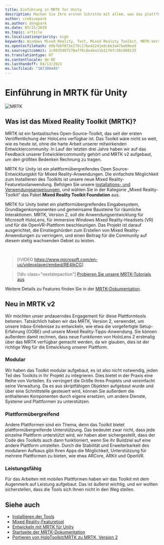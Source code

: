 ```yaml
---
title: Einführung in MRTK für Unity
description: Machen Sie Ihre ersten Schritte mit allem, was das plattformübergreifende Mixed Reality-Toolkit für neue Mixed Reality-Entwickler bereithält.
author: cre8ivepark
ms.author: dongpark
ms.date: 05/15/2019
ms.topic: article
ms.localizationpriority: high
keywords: Windows Mixed Reality, Test, Mixed Reality Toolkit, MRTK-Version 2, MRTK, Tools, SDK, HoloLens, HoloLens 2, Mixed Reality-Headset, Windows Mixed Reality-Headset, Virtual Reality-Headset, plattformübergreifend
ms.openlocfilehash: 69b7bbf073e278c17be42241e8c6e3a47be60ee9
ms.sourcegitcommit: 1c9035487270af76c6eaba11b11f6fc56c008135
ms.translationtype: HT
ms.contentlocale: de-DE
ms.lasthandoff: 04/13/2021
ms.locfileid: "107300445"
---
```

# <a name="introducing-mrtk-for-unity"></a>Einführung in MRTK für Unity

![MRTK](../../design/images/MRTK_UX_Hero.png)

## <a name="what-is-mixed-reality-toolkit-mrtk"></a>Was ist das Mixed Reality Toolkit (MRTK)?

MRTK ist ein fantastisches Open-Source-Toolkit, das seit der ersten Veröffentlichung der HoloLens verfügbar ist. Das Toolkit wäre nicht so weit, wie es heute ist, ohne die harte Arbeit unserer mitwirkenden Entwicklercommunity. In Lauf der letzten drei Jahre haben wir auf das Feedback unserer Entwicklercommunity gehört und MRTK v2 aufgebaut, um den größten Bedenken Rechnung zu tragen.  

MRTK für Unity ist ein plattformübergreifendes Open Source-Entwicklungskit für Mixed Reality-Anwendungen. Die einfachste Möglichkeit zum Installieren des Toolkits ist unsere neue Mixed Reality-Featuretoolanwendung. Befolgen Sie unsere [installations- und Verwendungsanweisungen](welcome-to-mr-feature-tool.md), und wählen Sie in der Kategorie „Mixed Reality-Toolkit“ das Paket **Mixed Reality Toolkit Foundation** aus.

MRTK für Unity bietet ein plattformübergreifendes Eingabesystem, Grundlagenkomponenten und gemeinsame Bausteine für räumliche Interaktionen. MRTK, Version 2, soll die Anwendungsentwicklung für Microsoft HoloLens, für immersive Windows Mixed Reality-Headsets (VR) und für die OpenVR-Plattform beschleunigen. Das Projekt ist darauf ausgerichtet, die Einstiegshürden zum Erstellen von Mixed Reality-Anwendungen zu verringern, und einen Beitrag für die Community auf diesem stetig wachsenden Gebiet zu leisten.

<br>

> [!VIDEO https://www.microsoft.com/en-us/videoplayer/embed/RE4IkCG]

> [!div class="nextstepaction"]
> [Probieren Sie unsere MRTK-Tutorials aus](tutorials/mr-learning-base-01.md)

Weitere Details zu Features finden Sie in der [MRTK-Dokumentation](/windows/mixed-reality/mrtk-unity).

## <a name="new-with-mrtk-v2"></a>Neu in MRTK v2

Wir möchten unser andauerndes Engagement für diese Plattformtools betonen.  Tatsächlich haben wir das MRTK, Version 2, verwendet, um unsere Inbox-Erlebnisse zu entwickeln, wie etwa die vorgefertigte Setup-Erfahrung (OOBE) und unsere Mixed Reality-Tipps-Anwendung. Sie können außerdem damit rechnen, dass neue Funktionen von HoloLens 2 erstmalig über das MRTK verfügbar gemacht werden, da wir glauben, dies ist der richtige Weg für die Entwicklung unserer Plattform.

### <a name="modular"></a>Modular

Wir haben das Toolkit modular aufgebaut, es ist also nicht notwendig, jeden Teil des Toolkits in Ihr Projekt zu integrieren.  Dies bietet in der Praxis eine Reihe von Vorteilen.  Es verringert die Größe Ihres Projekts und vereinfacht seine Verwaltung.  Da es aus skriptfähigen Objekten aufgebaut wurde und über eine Schnittstelle gesteuert wird, können Sie außerdem die enthaltenen Komponenten durch eigene ersetzen, um andere Dienste, Systeme und Plattformen zu unterstützen.

### <a name="cross-platform"></a>Plattformübergreifend

Andere Plattformen sind ein Thema, denn das Toolkit bietet plattformübergreifende Unterstützung.  Das bedeutet zwar nicht, dass jede einzelne Plattform unterstützt wird, wir haben aber sichergestellt, dass der Code des Toolkits auch dann funktioniert, wenn Sie ihr Buildziel auf eine andere Plattform umstellen.  Durch die Stabilität und Erweiterbarkeit des modularen Aufbaus gibt Ihren Apps die Möglichkeit, Unterstützung für mehrere Plattformen zu bieten, wie etwa ARCore, ARKit und OpenVR.

### <a name="performant"></a>Leistungsfähig

Für das Arbeiten mit mobilen Plattformen haben wir das Toolkit mit dem Augenmerk auf Leistung aufgebaut.  Das ist äußerst wichtig, und wir wollten sicherstellen, dass die Tools sich Ihnen nicht in den Weg stellen.

## <a name="see-also"></a>Siehe auch

* [Installieren der Tools](../install-the-tools.md)
* [Mixed Reality-Featuretool](welcome-to-mr-feature-tool.md)
* [Entwickeln mit MRTK für Unity](unity-development-overview.md)
* [Startseite der MRTK-Dokumentation](/windows/mixed-reality/mrtk-unity/)
* [Portieren von HoloToolkit/MRTK zu MRTK, Version 2](/windows/mixed-reality/mrtk-unity/updates-deployment/htk-to-mrtk-porting-guide)
